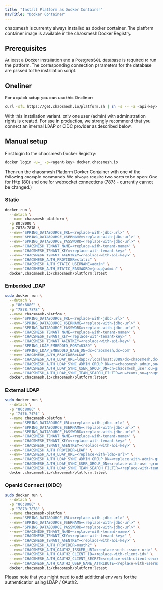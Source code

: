 ```yaml
---
title: "Install Platform as Docker Container"
navTitle: "Docker Container"
---
```

chaosmesh is currently always installed as docker container. The platform container image is available in the chaosmesh Docker Registry.

## Prerequisites

At least a Docker installation and a PostgresSQL database is required to run the platform. The corresponding connection parameters for the database are passed to the installation script.

## Oneliner

For a quick setup you can use this Oneliner:

```bash
curl -sfL https://get.chaosmesh.io/platform.sh | sh -s -- -a <api-key> -d <jdbc-url> -e <jdbc-user> -f <jdbc-password> -p <ui-password>
```

With this installation variant, only one user (admin) with administration rights is created. For use in production, we strongly recommend that you connect an internal LDAP or OIDC provider as described below.

## Manual setup

First login to the chaosmesh Docker Registry:

```bash
docker login -u=_ -p=<agent-key> docker.chaosmesh.io
```

Then run the chaosmesh Platform Docker Container with one of the following example commands.
We always require two ports to be open: One for Http (80) and one for websocket connections (7878 - currently cannot be changed.)

### Static

```bash
docker run \
  --detach \
  --name chaosmesh-platform \
  -p 80:8080 \
  -p 7878:7878 \
  --env="SPRING_DATASOURCE_URL=<replace-with-jdbc-url>" \
  --env="SPRING_DATASOURCE_USERNAME=<replace-with-jdbc-url>" \
  --env="SPRING_DATASOURCE_PASSWORD=<replace-with-jdbc-url>" \
  --env="CHAOSMESH_TENANT_NAME=<replace-with-tenant-name>" \
  --env="CHAOSMESH_TENANT_KEY=<replace-with-tenant-key>" \
  --env="CHAOSMESH_TENANT_AGENTKEY=<replace-with-api-key>" \
  --env="CHAOSMESH_AUTH_PROVIDER=static" \
  --env="CHAOSMESH_AUTH_STATIC_USERNAME=admin" \
  --env="CHAOSMESH_AUTH_STATIC_PASSWORD={noop}admin" \
  docker.chaosmesh.io/chaosmesh/platform:latest
```

### Embedded LDAP

```bash
sudo docker run \
  --detach \
  -p "80:8080" \
  -p "7878:7878" \
  --name chaosmesh-platfom \
  --env="SPRING_DATASOURCE_URL=<replace-with-jdbc-url>" \
  --env="SPRING_DATASOURCE_USERNAME=<replace-with-jdbc-url>" \
  --env="SPRING_DATASOURCE_PASSWORD=<replace-with-jdbc-url>" \
  --env="CHAOSMESH_TENANT_NAME=<replace-with-tenant-name>" \
  --env="CHAOSMESH_TENANT_KEY=<replace-with-tenant-key>" \
  --env="CHAOSMESH_TENANT_AGENTKEY=<replace-with-api-key>" \
  --env="SPRING_LDAP_EMBEDDED_PORT=8389" \
  --env="SPRING_LDAP_EMBEDDED_BASE_DN=dc=chaosmesh,dc=com" \
  --env="CHAOSMESH_AUTH_PROVIDER=LDAP" \
  --env="CHAOSMESH_AUTH_LDAP_URL=ldap://localhost:8389/dc=chaosmesh,dc=com" \
  --env="CHAOSMESH_AUTH_LDAP_SYNC_ADMIN_GROUP_DN=cn=chaosmesh_admin,ou=groups,dc=chaosmesh,dc=com" \
  --env="CHAOSMESH_AUTH_LDAP_SYNC_USER_GROUP_DN=cn=chaosmesh_user,ou=groups,dc=chaosmesh,dc=com" \
  --env="CHAOSMESH_AUTH_LDAP_SYNC_TEAM_SEARCH_FILTER=ou=teams,ou=groups,dc=chaosmesh,dc=com" \
  docker.chaosmesh.io/chaosmesh/platform:latest
```

### External LDAP

```bash
sudo docker run \
  --detach \
  -p "80:8080" \
  -p "7878:7878" \
  --name chaosmesh-platfom \
  --env="SPRING_DATASOURCE_URL=<replace-with-jdbc-url>" \
  --env="SPRING_DATASOURCE_USERNAME=<replace-with-jdbc-url>" \
  --env="SPRING_DATASOURCE_PASSWORD=<replace-with-jdbc-url>" \
  --env="CHAOSMESH_TENANT_NAME=<replace-with-tenant-name>" \
  --env="CHAOSMESH_TENANT_KEY=<replace-with-tenant-key>" \
  --env="CHAOSMESH_TENANT_AGENTKEY=<replace-with-api-key>" \
  --env="CHAOSMESH_AUTH_PROVIDER=LDAP" \
  --env="CHAOSMESH_AUTH_LDAP_URL=<replace-with-ldap-url>" \
  --env="CHAOSMESH_AUTH_LDAP_SYNC_ADMIN_GROUP_DN=<replace-with-admin-group-dn>" \
  --env="CHAOSMESH_AUTH_LDAP_SYNC_USER_GROUP_DN=<replace-with-user-group-dn>" \
  --env="CHAOSMESH_AUTH_LDAP_SYNC_TEAM_SEARCH_FILTER=<replace-with-team-search-filter>" \
  docker.chaosmesh.io/chaosmesh/platform:latest
```

### OpenId Connect (OIDC)

```bash
sudo docker run \
  --detach \
  -p "80:8080" \
  -p "7878:7878" \
  --name chaosmesh-platfom \
  --env="SPRING_DATASOURCE_URL=<replace-with-jdbc-url>" \
  --env="SPRING_DATASOURCE_USERNAME=<replace-with-jdbc-url>" \
  --env="SPRING_DATASOURCE_PASSWORD=<replace-with-jdbc-url>" \
  --env="CHAOSMESH_TENANT_NAME=<replace-with-tenant-name>" \
  --env="CHAOSMESH_TENANT_KEY=<replace-with-tenant-key>" \
  --env="CHAOSMESH_TENANT_AGENTKEY=<replace-with-api-key>" \
  --env="CHAOSMESH_AUTH_PROVIDER=oauth2" \
  --env="CHAOSMESH_AUTH_OAUTH2_ISSUER_URI=<replace-with-issuer-uri>" \
  --env="CHAOSMESH_AUTH_OAUTH2_CLIENT_ID=<replace-with-client-id>" \
  --env="CHAOSMESH_AUTH_OAUTH2_CLIENT_SECRET=<replace-with-client-secret>" \
  --env="CHAOSMESH_AUTH_OAUTH2_USER_NAME_ATTRIBUTE=<replace-with-username-attribute>" \
  docker.chaosmesh.io/chaosmesh/platform:latest
```

Please note that you might need to add additional env vars for the authentication using LDAP / OAuth2.

